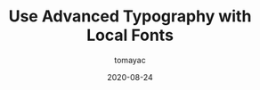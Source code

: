 ---
author: tomayac
date: 2020-08-24
permalink: false
publisher: chromiumdev
tags:
  - typography
  - fonts
  - apis
target_url: https://web.dev/local-fonts/
title: Use Advanced Typography with Local Fonts
---